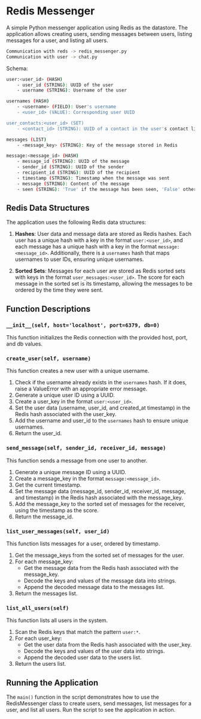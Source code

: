 # Redis Messenger

A simple Python messenger application using Redis as the datastore. The application allows creating users, sending messages between users, listing messages for a user, and listing all users.

```bash
Communication with reds -> redis_messenger.py
Communication with user -> chat.py
```

Schema:
```bash
user:<user_id> (HASH)
    - user_id (STRING): UUID of the user
    - username (STRING): Username of the user

usernames (HASH)
    - <username> (FIELD): User's username
    - <user_id> (VALUE): Corresponding user UUID

user_contacts:<user_id> (SET)
    - <contact_id> (STRING): UUID of a contact in the user's contact list

messages (LIST)
    - <message_key> (STRING): Key of the message stored in Redis

message:<message_id> (HASH)
    - message_id (STRING): UUID of the message
    - sender_id (STRING): UUID of the sender
    - recipient_id (STRING): UUID of the recipient
    - timestamp (STRING): Timestamp when the message was sent
    - message (STRING): Content of the message
    - seen (STRING): 'True' if the message has been seen, 'False' otherwise
```

## Redis Data Structures

The application uses the following Redis data structures:

1. **Hashes**: User data and message data are stored as Redis hashes. Each user has a unique hash with a key in the format `user:<user_id>`, and each message has a unique hash with a key in the format `message:<message_id>`. Additionally, there is a `usernames` hash that maps usernames to user IDs, ensuring unique usernames.

2. **Sorted Sets**: Messages for each user are stored as Redis sorted sets with keys in the format `user_messages:<user_id>`. The score for each message in the sorted set is its timestamp, allowing the messages to be ordered by the time they were sent.

## Function Descriptions

### `__init__(self, host='localhost', port=6379, db=0)`

This function initializes the Redis connection with the provided host, port, and db values.

### `create_user(self, username)`

This function creates a new user with a unique username.

1. Check if the username already exists in the `usernames` hash. If it does, raise a ValueError with an appropriate error message.
2. Generate a unique user ID using a UUID.
3. Create a user_key in the format `user:<user_id>`.
4. Set the user data (username, user_id, and created_at timestamp) in the Redis hash associated with the user_key.
5. Add the username and user_id to the `usernames` hash to ensure unique usernames.
6. Return the user_id.

### `send_message(self, sender_id, receiver_id, message)`

This function sends a message from one user to another.

1. Generate a unique message ID using a UUID.
2. Create a message_key in the format `message:<message_id>`.
3. Get the current timestamp.
4. Set the message data (message_id, sender_id, receiver_id, message, and timestamp) in the Redis hash associated with the message_key.
5. Add the message_key to the sorted set of messages for the receiver, using the timestamp as the score.
6. Return the message_id.

### `list_user_messages(self, user_id)`

This function lists messages for a user, ordered by timestamp.

1. Get the message_keys from the sorted set of messages for the user.
2. For each message_key:
   - Get the message data from the Redis hash associated with the message_key.
   - Decode the keys and values of the message data into strings.
   - Append the decoded message data to the messages list.
3. Return the messages list.

### `list_all_users(self)`

This function lists all users in the system.

1. Scan the Redis keys that match the pattern `user:*`.
2. For each user_key:
   - Get the user data from the Redis hash associated with the user_key.
   - Decode the keys and values of the user data into strings.
   - Append the decoded user data to the users list.
3. Return the users list.

## Running the Application

The `main()` function in the script demonstrates how to use the RedisMessenger class to create users, send messages, list messages for a user, and list all users. Run the script to see the application in action.
